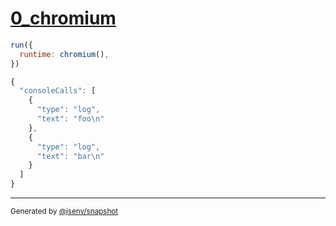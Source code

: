# [0_chromium](../../console_calls_browsers.test.mjs#L31)

```js
run({
  runtime: chromium(),
})
```

```js
{
  "consoleCalls": [
    {
      "type": "log",
      "text": "foo\n"
    },
    {
      "type": "log",
      "text": "bar\n"
    }
  ]
}
```
---

<sub>
  Generated by <a href="https://github.com/jsenv/core/tree/main/packages/independent/snapshot">@jsenv/snapshot</a>
</sub>
